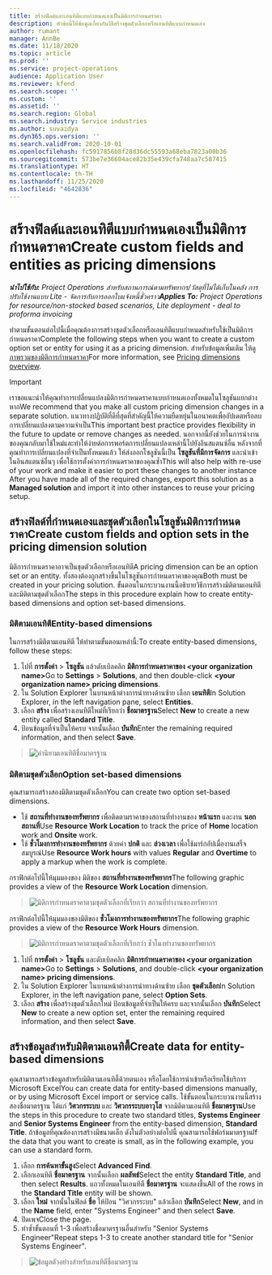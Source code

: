 ```yaml
---
title: สร้างฟิลด์และเอนทิตีแบบกำหนดเองเป็นมิติการกำหนดราคา
description: หัวข้อนี้ให้ข้อมูลเกี่ยวกับวิธีสร้างชุดตัวเลือกหรือเอนทิตีแบบกำหนดเอง
author: rumant
manager: AnnBe
ms.date: 11/18/2020
ms.topic: article
ms.prod: ''
ms.service: project-operations
audience: Application User
ms.reviewer: kfend
ms.search.scope: ''
ms.custom: ''
ms.assetid: ''
ms.search.region: Global
ms.search.industry: Service industries
ms.author: suvaidya
ms.dyn365.ops.version: ''
ms.search.validFrom: 2020-10-01
ms.openlocfilehash: fc5917856b8f28d36dc55593a68eba7823a00b36
ms.sourcegitcommit: 573be7e36604ace82b35e439cfa748aa7c587415
ms.translationtype: HT
ms.contentlocale: th-TH
ms.lasthandoff: 11/25/2020
ms.locfileid: "4642836"
---
```

# <a name="create-custom-fields-and-entities-as-pricing-dimensions"></a><span data-ttu-id="94b3c-103">สร้างฟิลด์และเอนทิตีแบบกำหนดเองเป็นมิติการกำหนดราคา</span><span class="sxs-lookup"><span data-stu-id="94b3c-103">Create custom fields and entities as pricing dimensions</span></span>

<span data-ttu-id="94b3c-104">_**นำไปใช้กับ:** Project Operations สำหรับสถานการณ์ตามทรัพยากร/วัสดุที่ไม่ได้เก็บในคลัง การปรับใช้งานแบบ Lite - จัดการกับการออกใบแจ้งหนี้ชั่วคราว_</span><span class="sxs-lookup"><span data-stu-id="94b3c-104">_**Applies To:** Project Operations for resource/non-stocked based scenarios, Lite deployment - deal to proforma invoicing_</span></span>

<span data-ttu-id="94b3c-105">ทำตามขั้นตอนต่อไปนี้เมื่อคุณต้องการสร้างชุดตัวเลือกหรือเอนทิตีแบบกำหนดสำหรับใช้เป็นมิติการกำหนดราคา</span><span class="sxs-lookup"><span data-stu-id="94b3c-105">Complete the following steps when you want to create a custom option set or entity for using it as a pricing dimension.</span></span> <span data-ttu-id="94b3c-106">สำหรับข้อมูลเพิ่มเติม ให้ดู [ภาพรวมของมิติการกำหนดราคา](pricing-dimensions-overview.md)</span><span class="sxs-lookup"><span data-stu-id="94b3c-106">For more information, see [Pricing dimensions overview](pricing-dimensions-overview.md).</span></span>  

> [!IMPORTANT]
> <span data-ttu-id="94b3c-107">เราขอแนะนำให้คุณทำการเปลี่ยนแปลงมิติการกำหนดราคาแบบกำหนดเองทั้งหมดในโซลูชันแยกต่างหาก</span><span class="sxs-lookup"><span data-stu-id="94b3c-107">We recommend that you make all custom pricing dimension changes in a separate solution.</span></span> <span data-ttu-id="94b3c-108">แนวทางปฏิบัติที่ดีที่สุดที่สำคัญนี้ให้ความยืดหยุ่นในอนาคตเพื่ออัปเดตหรือลบการเปลี่ยนแปลงตามความจำเป็น</span><span class="sxs-lookup"><span data-stu-id="94b3c-108">This important best practice provides flexibility in the future to update or remove changes as needed.</span></span> <span data-ttu-id="94b3c-109">นอกจากนี้ยังช่วยในการนำงานของคุณกลับมาใช้ใหม่และทำให้ง่ายต่อการพอร์ตการเปลี่ยนแปลงเหล่านี้ไปยังอินสแตนซ์อื่น หลังจากที่คุณทำการเปลี่ยนแปลงที่จำเป็นทั้งหมดแล้ว ให้ส่งออกโซลูชันนี้เป็น **โซลูชันที่มีการจัดการ** และนำเข้าในอินสแตนซ์อื่นๆ เพื่อใช้การตั้งค่าการกำหนดราคาของคุณซ้ำ</span><span class="sxs-lookup"><span data-stu-id="94b3c-109">This will also help with re-use of your work and make it easier to port these changes to another instance After you have made all of the required changes, export this solution as a **Managed solution** and import it into other instances to reuse your pricing setup.</span></span>

  
## <a name="create-custom-fields-and-option-sets-in-the-pricing-dimension-solution"></a><span data-ttu-id="94b3c-110">สร้างฟิลด์ที่กำหนดเองและชุดตัวเลือกในโซลูชันมิติการกำหนดราคา</span><span class="sxs-lookup"><span data-stu-id="94b3c-110">Create custom fields and option sets in the pricing dimension solution</span></span>

<span data-ttu-id="94b3c-111">มิติการกำหนดราคาอาจเป็นชุดตัวเลือกหรือเอนทิตี</span><span class="sxs-lookup"><span data-stu-id="94b3c-111">A pricing dimension can be an option set or an entity.</span></span> <span data-ttu-id="94b3c-112">ทั้งสองต้องถูกสร้างขึ้นในโซลูชันการกำหนดราคาของคุณ</span><span class="sxs-lookup"><span data-stu-id="94b3c-112">Both must be created in your pricing solution.</span></span> <span data-ttu-id="94b3c-113">ขั้นตอนในกระบวนงานนี้อธิบายวิธีการสร้างมิติตามเอนทิตีและมิติตามชุดตัวเลือก</span><span class="sxs-lookup"><span data-stu-id="94b3c-113">The steps in this procedure explain how to create entity-based dimensions and option set-based dimensions.</span></span>

### <a name="entity-based-dimensions"></a><span data-ttu-id="94b3c-114">มิติตามเอนทิตี</span><span class="sxs-lookup"><span data-stu-id="94b3c-114">Entity-based dimensions</span></span>
<span data-ttu-id="94b3c-115">ในการสร้างมิติตามเอนทิตี ให้ทำตามขั้นตอนเหล่านี้:</span><span class="sxs-lookup"><span data-stu-id="94b3c-115">To create entity-based dimensions, follow these steps:</span></span>

1. <span data-ttu-id="94b3c-116">ไปที่ **การตั้งค่า** > **โซลูชัน** แล้วดับเบิลคลิก **มิติการกำหนดราคาของ \<your organization name>**</span><span class="sxs-lookup"><span data-stu-id="94b3c-116">Go to **Settings** > **Solutions**, and then double-click **\<your organization name> pricing dimensions**.</span></span>
2. <span data-ttu-id="94b3c-117">ใน Solution Explorer ในบานหน้าต่างการนำทางด้านซ้าย เลือก **เอนทิตี**</span><span class="sxs-lookup"><span data-stu-id="94b3c-117">In Solution Explorer, in the left navigation pane, select **Entities**.</span></span>
3. <span data-ttu-id="94b3c-118">เลือก **สร้าง** เพื่อสร้างเอนทิตีใหม่ที่เรียกว่า **ชื่อมาตรฐาน**</span><span class="sxs-lookup"><span data-stu-id="94b3c-118">Select **New** to create a new entity called **Standard Title**.</span></span> 
4. <span data-ttu-id="94b3c-119">ป้อนข้อมูลที่จำเป็นให้ครบ จากนั้นเลือก **บันทึก**</span><span class="sxs-lookup"><span data-stu-id="94b3c-119">Enter the remaining required information, and then select **Save**.</span></span>

> ![คำนิยามเอนทิตีชื่อมาตรฐาน](media/Standard-Title-entity-definition.png)

### <a name="option-set-based-dimensions"></a><span data-ttu-id="94b3c-121">มิติตามชุดตัวเลือก</span><span class="sxs-lookup"><span data-stu-id="94b3c-121">Option set-based dimensions</span></span> 
<span data-ttu-id="94b3c-122">คุณสามารถสร้างสองมิติตามชุดตัวเลือก</span><span class="sxs-lookup"><span data-stu-id="94b3c-122">You can create two option set-based dimensions.</span></span> 

- <span data-ttu-id="94b3c-123">ใช้ **สถานที่ทำงานของทรัพยากร** เพื่อติดตามราคาของสถานที่ทำงานของ **หน้าแรก** และงาน **นอกสถานที่**</span><span class="sxs-lookup"><span data-stu-id="94b3c-123">Use **Resource Work Location** to track the price of **Home** location work and **Onsite** work.</span></span> 
- <span data-ttu-id="94b3c-124">ใช้ **ชั่วโมงการทำงานของทรัพยากร** ด้วยค่า **ปกติ** และ **ล่วงเวลา** เพื่อใช้มาร์กอัปเมื่องานเสร็จสมบูรณ์</span><span class="sxs-lookup"><span data-stu-id="94b3c-124">Use **Resource Work hours** with values **Regular** and **Overtime** to apply a markup when the work is complete.</span></span>

<span data-ttu-id="94b3c-125">กราฟิกต่อไปนี้ให้มุมมองของ มิติของ **สถานที่ทำงานของทรัพยากร**</span><span class="sxs-lookup"><span data-stu-id="94b3c-125">The following graphic provides a view of the **Resource Work Location** dimension.</span></span> 

> ![มิติการกำหนดราคาตามชุดตัวเลือกที่เรียกว่า สถานที่ทำงานของทรัพยากร](media/Option-set-PD-called-Resource-Work-Location.png)

<span data-ttu-id="94b3c-127">กราฟิกต่อไปนี้ให้มุมมองของมิติของ **ชั่วโมงการทำงานของทรัพยากร**</span><span class="sxs-lookup"><span data-stu-id="94b3c-127">The following graphic provides a view of the **Resource Work Hours** dimension.</span></span> 

> ![มิติการกำหนดราคาตามชุดตัวเลือกที่เรียกว่า ชั่วโมงทำงานของทรัพยากร](media/Option-set-PD-called-Resource-Work-Hours.png)

1. <span data-ttu-id="94b3c-129">ไปที่ **การตั้งค่า** > **โซลูชัน** และดับเบิลคลิก **มิติการกำหนดราคาของ \<your organization name>**</span><span class="sxs-lookup"><span data-stu-id="94b3c-129">Go to **Settings** > **Solutions**, and double-click  **\<your organization name> pricing dimensions**.</span></span> 
2. <span data-ttu-id="94b3c-130">ใน Solution Explorer ในบานหน้าต่างการนำทางด้านซ้าย เลือก **ชุดตัวเลือก**</span><span class="sxs-lookup"><span data-stu-id="94b3c-130">In Solution Explorer, in the left navigation pane, select  **Option Sets**.</span></span> 
3. <span data-ttu-id="94b3c-131">เลือก **สร้าง** เพื่อสร้างชุดตัวเลือกใหม่ ป้อนข้อมูลที่จำเป็นให้ครบ และจากนั้นเลือก **บันทึก**</span><span class="sxs-lookup"><span data-stu-id="94b3c-131">Select **New** to create a new option set, enter the remaining required information, and then select **Save**.</span></span>

## <a name="create-data-for-entity-based-dimensions"></a><span data-ttu-id="94b3c-132">สร้างข้อมูลสำหรับมิติตามเอนทิตี้</span><span class="sxs-lookup"><span data-stu-id="94b3c-132">Create data for entity-based dimensions</span></span>

<span data-ttu-id="94b3c-133">คุณสามารถสร้างข้อมูลสำหรับมิติตามเอนทิตี้ด้วยตนเอง หรือโดยใช้การนำเข้าหรือเรียกใช้บริการ Microsoft Excel</span><span class="sxs-lookup"><span data-stu-id="94b3c-133">You can create data for entity-based dimensions manually, or by using Microsoft Excel import or service calls.</span></span> <span data-ttu-id="94b3c-134">ใช้ขั้นตอนในกระบวนงานนี้สร้างสองชื่อมาตรฐาน ได้แก่ **วิศวกรระบบ** และ **วิศวกรระบบอาวุโส** จากมิติตามเอนทิตี **ชื่อมาตรฐาน**</span><span class="sxs-lookup"><span data-stu-id="94b3c-134">Use the steps in this procedure to create two standard titles, **Systems Engineer** and **Senior Systems Engineer** from the entity-based dimension, **Standard Title**.</span></span> <span data-ttu-id="94b3c-135">ถ้าข้อมูลที่คุณต้องการสร้างมีขนาดเล็ก ดังในตัวอย่างต่อไปนี้ คุณสามารถใช้ฟอร์มมาตรฐาน</span><span class="sxs-lookup"><span data-stu-id="94b3c-135">If the data that you want to create is small, as in the following example, you can use a standard form.</span></span>

1. <span data-ttu-id="94b3c-136">เลือก **การค้นหาขั้นสูง**</span><span class="sxs-lookup"><span data-stu-id="94b3c-136">Select **Advanced Find**.</span></span>
2. <span data-ttu-id="94b3c-137">เลือกเอนทิตี **ชื่อมาตรฐาน** จากนั้นเลือก **ผลลัพธ์**</span><span class="sxs-lookup"><span data-stu-id="94b3c-137">Select the entity **Standard Title**, and then select **Results**.</span></span> <span data-ttu-id="94b3c-138">แถวทั้งหมดในเอนทิตี **ชื่อมาตรฐาน** จะแสดงขึ้น</span><span class="sxs-lookup"><span data-stu-id="94b3c-138">All of the rows in the **Standard Title** entity will be shown.</span></span>
3. <span data-ttu-id="94b3c-139">เลือก **ใหม่** จากนั้นในฟิลด์ **ชื่อ** ให้ป้อน "วิศวกรระบบ" แล้วเลือก **บันทึก**</span><span class="sxs-lookup"><span data-stu-id="94b3c-139">Select **New**, and in the **Name** field, enter "Systems Engineer" and then select **Save**.</span></span>
4. <span data-ttu-id="94b3c-140">ปิดเพจ</span><span class="sxs-lookup"><span data-stu-id="94b3c-140">Close the page.</span></span> 
5. <span data-ttu-id="94b3c-141">ทำซ้ำขั้นตอนที่ 1-3 เพื่อสร้างชื่อมาตรฐานอื่นสำหรับ "Senior Systems Engineer"</span><span class="sxs-lookup"><span data-stu-id="94b3c-141">Repeat steps 1-3 to create another standard title for "Senior Systems Engineer".</span></span>

> ![ข้อมูลตัวอย่างสำหรับเอนทิตีชื่อมาตรฐาน](media/ST-data.png)
